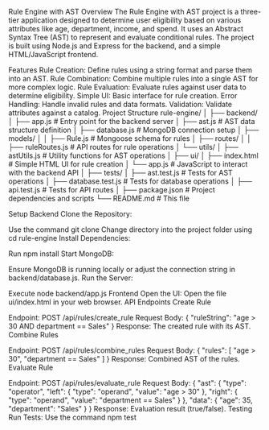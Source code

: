 Rule Engine with AST
Overview
The Rule Engine with AST project is a three-tier application designed to determine user eligibility based on various attributes like age, department, income, and spend. It uses an Abstract Syntax Tree (AST) to represent and evaluate conditional rules. The project is built using Node.js and Express for the backend, and a simple HTML/JavaScript frontend.

Features
Rule Creation: Define rules using a string format and parse them into an AST.
Rule Combination: Combine multiple rules into a single AST for more complex logic.
Rule Evaluation: Evaluate rules against user data to determine eligibility.
Simple UI: Basic interface for rule creation.
Error Handling: Handle invalid rules and data formats.
Validation: Validate attributes against a catalog.
Project Structure
rule-engine/
│
├── backend/
│ ├── app.js # Entry point for the backend server
│ ├── ast.js # AST data structure definition
│ ├── database.js # MongoDB connection setup
│ ├── models/
│ │ ├── Rule.js # Mongoose schema for rules
│ ├── routes/
│ │ ├── ruleRoutes.js # API routes for rule operations
│ └── utils/
│ ├── astUtils.js # Utility functions for AST operations
│
├── ui/
│ ├── index.html # Simple HTML UI for rule creation
│ └── app.js # JavaScript to interact with the backend API
│
├── tests/
│ ├── ast.test.js # Tests for AST operations
│ ├── database.test.js # Tests for database operations
│ ├── api.test.js # Tests for API routes
│
├── package.json # Project dependencies and scripts
└── README.md # This file

Setup
Backend
Clone the Repository:

Use the command git clone <repository-url>
Change directory into the project folder using cd rule-engine
Install Dependencies:

Run npm install
Start MongoDB:

Ensure MongoDB is running locally or adjust the connection string in backend/database.js.
Run the Server:

Execute node backend/app.js
Frontend
Open the UI:
Open the file ui/index.html in your web browser.
API Endpoints
Create Rule

Endpoint: POST /api/rules/create_rule
Request Body:
{
"ruleString": "age > 30 AND department == Sales"
}
Response: The created rule with its AST.
Combine Rules

Endpoint: POST /api/rules/combine_rules
Request Body:
{
"rules": [
"age > 30",
"department == Sales"
]
}
Response: Combined AST of the rules.
Evaluate Rule

Endpoint: POST /api/rules/evaluate_rule
Request Body:
{
"ast": {
"type": "operator",
"left": { "type": "operand", "value": "age > 30" },
"right": { "type": "operand", "value": "department == Sales" }
},
"data": {
"age": 35,
"department": "Sales"
}
}
Response: Evaluation result (true/false).
Testing
Run Tests:
Use the command npm test
